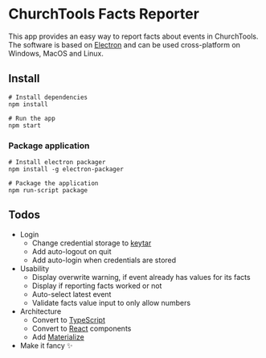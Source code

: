 # ChurchTools Facts Reporter

This app provides an easy way to report facts about events in ChurchTools. The software is based on [Electron](http://electronjs.org) and can be used cross-platform on Windows, MacOS and Linux.

## Install

```
# Install dependencies
npm install

# Run the app
npm start
```
### Package application

```
# Install electron packager
npm install -g electron-packager

# Package the application
npm run-script package
```

## Todos

* Login
	* Change credential storage to [keytar](https://www.npmjs.com/package/keytar)
	* Add auto-logout on quit
	* Add auto-login when credentials are stored
* Usability
	* Display overwrite warning, if event already has values for its facts
	* Display if reporting facts worked or not
	* Auto-select latest event
	* Validate facts value input to only allow numbers
* Architecture
	* Convert to [TypeScript](https://www.typescriptlang.org)
	* Convert to [React](https://reactjs.org) components
	* Add [Materialize](http://materializecss.com)
* Make it fancy ✨